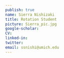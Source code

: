```yaml
---
publish: true
name: Sierra Nishizaki
title: Rotation Student
picture: Sierra_pic.jpg
google-scholar: 
CV:
linked-in: 
twitter:
email: ssnishi@umich.edu
---
```

